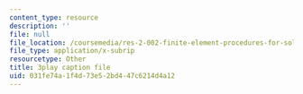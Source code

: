 ```yaml
---
content_type: resource
description: ''
file: null
file_location: /coursemedia/res-2-002-finite-element-procedures-for-solids-and-structures-spring-2010/031fe74a1f4d73e52bd447c6214d4a12_Tf0FDnIUHCI.srt
file_type: application/x-subrip
resourcetype: Other
title: 3play caption file
uid: 031fe74a-1f4d-73e5-2bd4-47c6214d4a12
---
```

